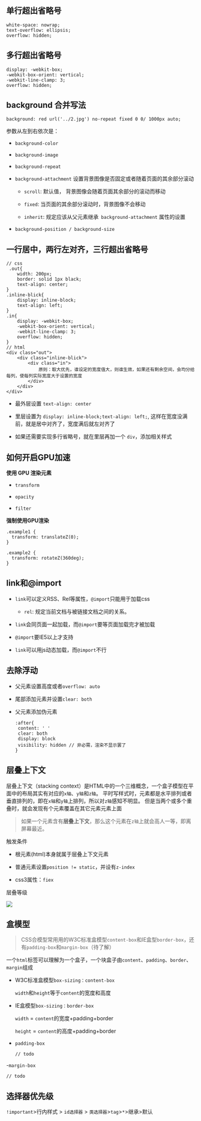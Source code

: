 ## 单行超出省略号

```
white-space: nowrap;
text-overflow: ellipsis;
overflow: hidden;
```

## 多行超出省略号

```
display: -webkit-box;
-webkit-box-orient: vertical;
-webkit-line-clamp: 3;
overflow: hidden;

```

## background 合并写法

`background: red url('../2.jpg') no-repeat fixed 0 0/ 1000px auto;`

参数从左到右依次是：

- `background-color`

- `background-image`

- `background-repeat`

- `background-attachment` 设置背景图像是否固定或者随着页面的其余部分滚动

  - `scroll`: 默认值， 背景图像会随着页面其余部分的滚动而移动

  - `fixed`: 当页面的其余部分滚动时，背景图像不会移动

  - `inherit`: 规定应该从父元素继承` background-attachment` 属性的设置

- `background-position / background-size`

## 一行居中，两行左对齐，三行超出省略号

```
// css
 .out{
    width: 200px;
    border: solid 1px black;
    text-align: center;
}
.inline-blick{
    display: inline-block;
    text-align: left;
}
.in{
    display: -webkit-box;
    -webkit-box-orient: vertical;
    -webkit-line-clamp: 3;
    overflow: hidden;
}
// html
<div class="out"> 
    <div class="inline-blick"> 
        <div class="in">
            原则：取大优先，谁设定的宽度值大，则谁生效，如果还有剩余空间，会均分给每列，使每列实际宽度大于设置的宽度
        </div>
    </div>
</div>
```

- 最外层设置 `text-align: center`

- 里层设置为 `display: inline-block;text-align: left;`, 这样在宽度没满前，就是居中对齐了，宽度满后就左对齐了

- 如果还需要实现多行省略号，就在里层再加一个 `div`，添加相关样式

## 如何开启GPU加速

**使用 GPU 渲染元素**

- `transform`

- `opacity`

- `filter`

**强制使用GPU渲染**

```
.example1 {
  transform: translateZ(0);
}

.example2 {
  transform: rotateZ(360deg);
}
```


## link和@import

- `link`可以定义RSS、Rel等属性，`@import`只能用于加载css

  - `rel`: 规定当前文档与被链接文档之间的关系。

- `link`会同页面一起加载，而`@import`要等页面加载完才被加载

- `@import`要IE5以上才支持

- `link`可以用js动态加载，而`@import`不行

## 去除浮动

-  父元素设置高度或者`overflow: auto`


- 尾部添加元素并设置`clear: both`

- 父元素添加伪元素

  ```
  :after{
   content: ' '
   clear: both
   display: block
   visibility: hidden // 非必需，渲染不显示罢了
  }
  ```
  
## 层叠上下文

层叠上下文（stacking context）是HTML中的一个三维概念，一个盒子模型在平面中的布局其实有对应的`x轴`、`y轴`和`z轴`。
平时写样式时，元素都是水平排列或者垂直排列的，即在`x轴`和`y轴`上排列，所以对`z轴`感知不明显。
但是当两个或多个重叠时，就会发现有个元素覆盖在其它元素元素上面

> 如果一个元素含有**层叠上下文**，那么这个元素在`z轴`上就会高人一等，即离屏幕最近。

触发条件

- 根元素(html)本身就属于层叠上下文元素

- 普通元素设置`position != static`，并设有`z-index`

- css3属性：`fiex`

层叠等级

![](https://user-gold-cdn.xitu.io/2019/2/14/168e9d9f3a1d368b?imageView2/0/w/1280/h/960/format/webp/ignore-error/1)

## 盒模型

> CSS合模型常用用的W3C标准盒模型`content-box`和IE盒型`border-box`，还有`padding-box`和`margin-box`（待了解）

一个`html`标签可以理解为一个盒子，一个块盒子由`content`、`padding`、`border`、`margin`组成

- W3C标准盒模型`box-sizing：content-box`

  `width`和`height`等于`content`的宽度和高度

- IE盒模型`box-sizing：border-box`

  `width` = `content`的宽度+padding+border

  `height` = `content`的高度+padding+border

- `padding-box` 

  `// todo`

-`margin-box` 

  `// todo`

## 选择器优先级

`!important`>行内样式 > `id选择器` > `类选择器`>`tag`>`*`>继承>默认